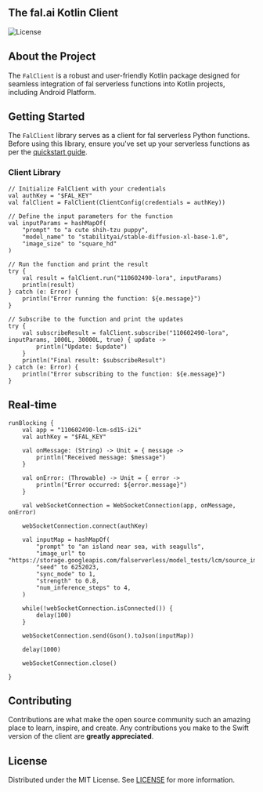 ## The fal.ai Kotlin Client

![License](https://img.shields.io/badge/license-MIT-blue)

## About the Project

The `FalClient` is a robust and user-friendly Kotlin package designed for seamless integration of fal serverless functions into Kotlin projects, including Android Platform.

## Getting Started

The `FalClient` library serves as a client for fal serverless Python functions. Before using this library, ensure you've set up your serverless functions as per the [quickstart guide](https://fal.ai/docs).

### Client Library
```
// Initialize FalClient with your credentials
val authKey = "$FAL_KEY"
val falClient = FalClient(ClientConfig(credentials = authKey))

// Define the input parameters for the function
val inputParams = hashMapOf(
    "prompt" to "a cute shih-tzu puppy",
    "model_name" to "stabilityai/stable-diffusion-xl-base-1.0",
    "image_size" to "square_hd"
)

// Run the function and print the result
try {
    val result = falClient.run("110602490-lora", inputParams)
    println(result)
} catch (e: Error) {
    println("Error running the function: ${e.message}")
}

// Subscribe to the function and print the updates
try {
    val subscribeResult = falClient.subscribe("110602490-lora", inputParams, 1000L, 30000L, true) { update ->
        println("Update: $update")
    }
    println("Final result: $subscribeResult")
} catch (e: Error) {
    println("Error subscribing to the function: ${e.message}")
}
```

## Real-time
```
runBlocking {
    val app = "110602490-lcm-sd15-i2i"
    val authKey = "$FAL_KEY"

    val onMessage: (String) -> Unit = { message ->
        println("Received message: $message")
    }

    val onError: (Throwable) -> Unit = { error ->
        println("Error occurred: ${error.message}")
    }

    val webSocketConnection = WebSocketConnection(app, onMessage, onError)

    webSocketConnection.connect(authKey)

    val inputMap = hashMapOf(
        "prompt" to "an island near sea, with seagulls",
        "image_url" to "https://storage.googleapis.com/falserverless/model_tests/lcm/source_image.png",
        "seed" to 6252023,
        "sync_mode" to 1,
        "strength" to 0.8,
        "num_inference_steps" to 4,
    )

    while(!webSocketConnection.isConnected()) {
        delay(100)
    }

    webSocketConnection.send(Gson().toJson(inputMap))

    delay(1000)
 
    webSocketConnection.close()

}
```
## Contributing

Contributions are what make the open source community such an amazing place to learn, inspire, and create. Any contributions you make to the Swift version of the client are **greatly appreciated**.

## License

Distributed under the MIT License. See [LICENSE](https://github.com/fal-ai/serverless-client-swift/blob/main/LICENSE) for more information.
